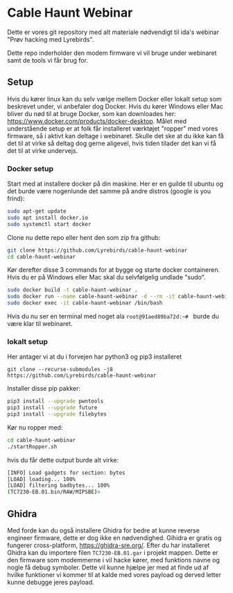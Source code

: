 # Cable Haunt Webinar

Dette er vores git repository med alt materiale nødvendigt til ida's webinar "Prøv hacking med Lyrebirds".

Dette repo inderholder den modem firmware vi vil bruge under webinaret samt de tools vi får brug for.

## Setup
Hvis du kører linux kan du selv vælge mellem Docker eller lokalt setup som beskrevet under, vi anbefaler dog Docker. Hvis du kører Windows eller Mac bliver du nød til at bruge Docker, som kan downloades her: <https://www.docker.com/products/docker-desktop>.
Målet med understående setup er at folk får installeret værktøjet "ropper" med vores firmware, så i aktivt kan deltage i webinaret.
Skulle det ske at du ikke kan få det til at virke så deltag dog gerne aligevel, hvis tiden tilader det kan vi få det til at virke undervejs.

### Docker setup
 
Start med at installere docker på din maskine. Her er en guilde til ubuntu og det burde være nogenlunde det samme på andre distros (google is you frind):
```bash
sudo apt-get update
sudo apt install docker.io
sudo systemctl start docker
```

Clone nu dette repo eller hent den som zip fra github:
 ```bash
git clone https://github.com/Lyrebirds/cable-haunt-webinar
cd cable-haunt-webinar
```

Kør derefter disse 3 commands for at bygge og starte docker containeren. Hvis du er på Windows eller Mac skal du selvfølgelig undlade "sudo".
```bash
sudo docker build -t cable-haunt-webinar .
sudo docker run --name cable-haunt-webinar -d --rm -it cable-haunt-webinar
sudo docker exec -it cable-haunt-webinar /bin/bash
```

Hvis du nu ser en terminal med noget ala `root@91aed89ba72d:~# ` burde du være klar til webinaret.

### lokalt setup
Her antager vi at du i forvejen har python3 og pip3 installeret

```
git clone --recurse-submodules -j8  https://github.com/Lyrebirds/cable-haunt-webinar
```
 
Installer disse pip pakker:
```bash
pip3 install --upgrade pwntools
pip3 install --upgrade future
pip3 install --upgrade filebytes
```

Kør nu ropper med:
```bash
cd cable-haunt-webinar
./startRopper.sh
```
hvis du får dette output burde alt virke:

```bash
[INFO] Load gadgets for section: bytes
[LOAD] loading... 100%
[LOAD] filtering badbytes... 100%
(TC7230-EB.01.bin/RAW/MIPSBE)>
```
## Ghidra
Med forde kan du også installere Ghidra for bedre at kunne reverse engineer firmware, dette er dog ikke en nødvendighed. Gihidra er gratis og fungerer cross-platform, <https://ghidra-sre.org/>. Efter du har installeret Ghidra kan du importere filen `TC7230-EB.01.gar` i projekt mappen. Dette er den firmware som modemmerne i vil hacke kører, med funktions navne og nogle få debug symboler. Dette vil kunne hjælpe jer med at finde ud af hvilke funktioner vi kommer til at kalde med vores payload og derved letter kunne debugge jeres payload.
